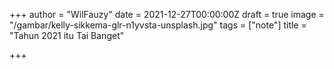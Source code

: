 +++
author = "WilFauzy"
date = 2021-12-27T00:00:00Z
draft = true
image = "/gambar/kelly-sikkema-glr-n1yvsta-unsplash.jpg"
tags = ["note"]
title = "Tahun 2021 itu Tai Banget"

+++
